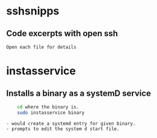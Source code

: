 # sshsnipps
## Code excerpts with open ssh

    Open each file for details
    
    
# instasservice
## Installs a binary as a systemD service

```bash
    cd where the binary is.
    sudo instasservice binary
```

    - would create a systemd entry for given binary.
    - prompts to edit the system d start file.
    
